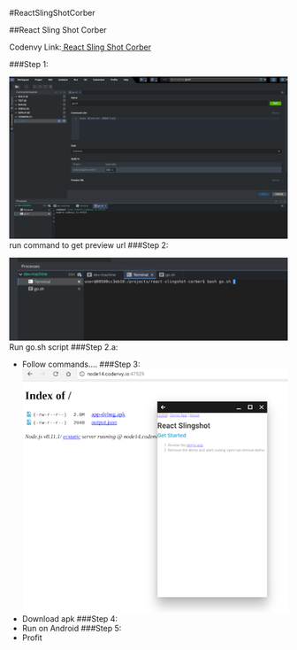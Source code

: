 #ReactSlingShotCorber

##React Sling Shot Corber

Codenvy Link:[  React Sling Shot Corber ](https://codenvy.io/f?name%3Dreact-slingshot-corber%26user%3Djoshmccall221&sa=D&source=hangouts&ust=1522908035655000&usg=AFQjCNFPBmp_3P5J9dO28W7X937tj66Olw)

###Step 1:

![ReactSlingShotCorber1](../images/ReactSlingShotCorber1.png)
run command to get preview url
###Step 2:

![ReactSlingShotCorber2](../images/ReactSlingShotCorber2.png)
Run go.sh script
###Step 2.a:
- Follow commands....
###Step 3:
![ReactSlingShotCorber3](../images/ReactSlingShotCorber3.png)
- Download apk
###Step 4:
- Run on Android
###Step 5:
- Profit
